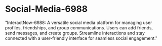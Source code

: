# Social-Media-6988
"InteractNow-6988: A versatile social media platform for managing user profiles, friendships, and group communications. Users can add friends, send messages, and create groups. Streamline interactions and stay connected with a user-friendly interface for seamless social engagement."
